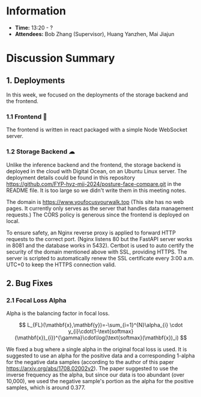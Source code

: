 # Information
- **Time:** 13:20 - ?
- **Attendees:** Bob Zhang (Supervisor), Huang Yanzhen, Mai Jiajun
# Discussion Summary

## 1. Deployments
In this week, we focused on the deployments of the storage backend and the frontend. 
### 1.1 Frontend 🎨
The frontend is written in react packaged with a simple Node WebSocket server. 

### 1.2 Storage Backend ☁
Unlike the inference backend and the frontend, the storage backend is deployed in the cloud with Digital Ocean, on an Ubuntu Linux server. The deployment details could be found in this repository https://github.com/FYP-hyz-mjj-2024/posture-face-compare.git in the README file. It is too large so we didn't write them in this meeting notes.

The domain is https://www.youfocusyourwalk.top (This site has no web pages. It currently only serves as the server that handles data management requests.) The CORS policy is generous since the frontend is deployed on local.

To ensure safety, an Nginx reverse proxy is applied to forward HTTP requests to the correct port. (Nginx listens 80 but the FastAPI server works in 8081 and the database works in 5432). Certbot is used to auto certify the security of the domain mentioned above with SSL, providing HTTPS. The server is scripted to automatically renew the SSL certificate every 3:00 a.m. UTC+0 to keep the HTTPS connection valid.

## 2. Bug Fixes
### 2.1 Focal Loss Alpha
Alpha is the balancing factor in focal loss. 

$$
    L_{FL}(\mathbf{x},\mathbf{y})=-\sum_{i=1}^{N}\alpha_{i} \cdot y_{i}\cdot(1-\text{softmax}(\mathbf{x})_{i})^{\gamma}\cdot\log(\text{softmax}(\mathbf{x})_i)
$$

We fixed a bug where a single alpha in the original focal loss is used. It is suggested to use an alpha for the positive data and a corresponding 1-alpha for the negative data samples (according to the author of this paper https://arxiv.org/abs/1708.02002v2). The paper suggested to use the inverse frequency as the alpha, but since our data is too abundant (over 10,000), we used the negative sample's portion as the alpha for the positive samples, which is around 0.377.